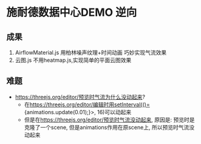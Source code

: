 # 施耐德数据中心DEMO 逆向

## 成果

1. AirflowMaterial.js 用柏林噪声纹理+时间动画 巧妙实现气流效果
2. 云图.js 不用heatmap.js,实现简单的平面云图效果

## 难题

- <https://threejs.org/editor/预览时气流为什么没动起来>?
  - 在<https://threejs.org/editor/编辑时用setInterval(()=>{animations.update(0.01);}>, 16)可以动起来
  - 但是在<https://threejs.org/editor/预览时气流没动起来>, 原因是: 预览时是克隆了一个scene, 但是animations作用在原scene上, 所以预览时气流没动起来
